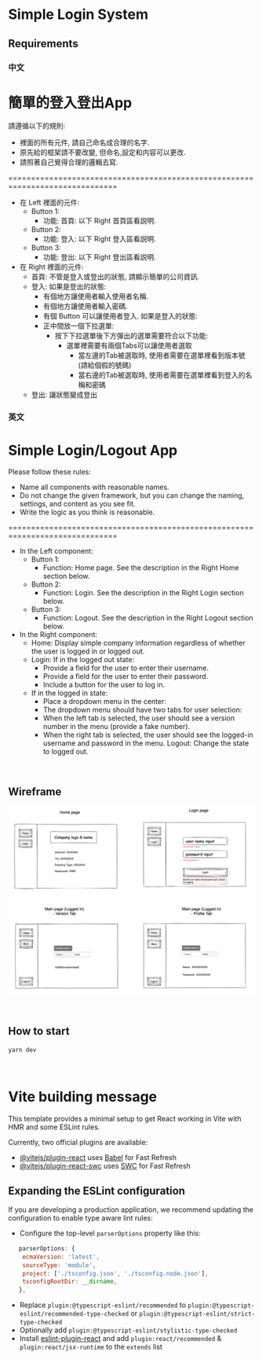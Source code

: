 # Simple Login System

## Requirements
### 中文
簡單的登入登出App
==============================================================================

請遵循以下的規則:
- 裡面的所有元件, 請自己命名成合理的名字.
- 原先給的框架請不要改變, 但命名,設定和内容可以更改.
- 請照著自己覺得合理的邏輯去寫.

==============================================================================

- 在 Left 裡面的元件:
	- Button 1:
		- 功能: 首頁: 以下 Right 首頁區看説明.
	- Button 2: 
		- 功能: 登入: 以下 Right 登入區看説明.
	- Button 3:
		- 功能: 登出: 以下 Right 登出區看説明.
- 在 Right 裡面的元件:
	- 首頁: 不管是登入或登出的狀態, 請顯示簡單的公司資訊.
	- 登入: 如果是登出的狀態: 
         - 有個地方讓使用者輸入使用者名稱.
         - 有個地方讓使用者輸入密碼.
         - 有個 Button 可以讓使用者登入.
		   如果是登入的狀態:
         - 正中間放一個下拉選單:
            - 按下下拉選單後下方彈出的選單需要符合以下功能:
               - 選單裡需要有兩個Tabs可以讓使用者選取
                  - 當左邊的Tab被選取時, 使用者需要在選單裡看到版本號 (請給個假的號碼)
                  - 當右邊的Tab被選取時, 使用者需要在選單裡看到登入的名稱和密碼
	- 登出: 讓狀態變成登出


### 英文
Simple Login/Logout App
==============================================================================

Please follow these rules:
   - Name all components with reasonable names.
   - Do not change the given framework, but you can change the naming, settings, and content as you see fit.
   - Write the logic as you think is reasonable.

==============================================================================

- In the Left component:
   - Button 1:
      - Function: Home page. See the description in the Right Home section below.
   - Button 2:
      - Function: Login. See the description in the Right Login section below.
   - Button 3:
      - Function: Logout. See the description in the Right Logout section below.
- In the Right component:
   - Home: Display simple company information regardless of whether the user is logged in or logged out.
   - Login: If in the logged out state:
      - Provide a field for the user to enter their username.
      - Provide a field for the user to enter their password.
      - Include a button for the user to log in.
   - If in the logged in state:
      - Place a dropdown menu in the center:
      - The dropdown menu should have two tabs for user selection:
      - When the left tab is selected, the user should see a version number in the menu (provide a fake number).
      - When the right tab is selected, the user should see the logged-in username and password in the menu.
Logout: Change the state to logged out.

&nbsp;

## Wireframe

![Wireframe](./wireframe.png)

&nbsp;

## How to start

```bash
yarn dev
```

&nbsp;
&nbsp;


# Vite building message

This template provides a minimal setup to get React working in Vite with HMR and some ESLint rules.

Currently, two official plugins are available:

- [@vitejs/plugin-react](https://github.com/vitejs/vite-plugin-react/blob/main/packages/plugin-react/README.md) uses [Babel](https://babeljs.io/) for Fast Refresh
- [@vitejs/plugin-react-swc](https://github.com/vitejs/vite-plugin-react-swc) uses [SWC](https://swc.rs/) for Fast Refresh

## Expanding the ESLint configuration

If you are developing a production application, we recommend updating the configuration to enable type aware lint rules:

- Configure the top-level `parserOptions` property like this:

```js
   parserOptions: {
    ecmaVersion: 'latest',
    sourceType: 'module',
    project: ['./tsconfig.json', './tsconfig.node.json'],
    tsconfigRootDir: __dirname,
   },
```

- Replace `plugin:@typescript-eslint/recommended` to `plugin:@typescript-eslint/recommended-type-checked` or `plugin:@typescript-eslint/strict-type-checked`
- Optionally add `plugin:@typescript-eslint/stylistic-type-checked`
- Install [eslint-plugin-react](https://github.com/jsx-eslint/eslint-plugin-react) and add `plugin:react/recommended` & `plugin:react/jsx-runtime` to the `extends` list
